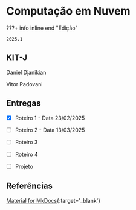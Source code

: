 # Computação em Nuvem


???+ info inline end "Edição"

    2025.1


## KIT-J

Daniel Djanikian

Vitor Padovani


## Entregas

- [x] Roteiro 1 - Data 23/02/2025
- [ ] Roteiro 2 - Data 13/03/2025
- [ ] Roteiro 3
- [ ] Roteiro 4
- [ ] Projeto


## Referências

[Material for MkDocs](https://squidfunk.github.io/mkdocs-material/reference/){:target='_blank'}